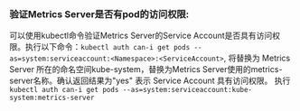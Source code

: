 
### 验证Metrics Server是否有pod的访问权限:

可以使用kubectl命令验证Metrics Server的Service Account是否具有访问权限。执行以下命令：`kubectl auth can-i get pods --as=system:serviceaccount:<Namespace>:<ServiceAccount>`,
将<Namespace>替换为 Metrics Server 所在的命名空间kube-system，<ServiceAccount>替换为Metrics Server使用的metrics-server名称。确认返回结果为"yes" 表示 Service Account 具有访问权限。
执行`kubectl auth can-i get pods --as=system:serviceaccount:kube-system:metrics-server`